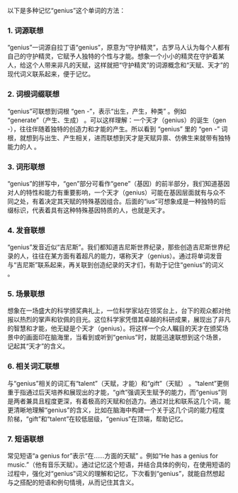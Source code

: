 以下是多种记忆“genius”这个单词的方法：

### 1. 词源联想
“genius”一词源自拉丁语“genius”，原意为“守护精灵”，古罗马人认为每个人都有自己的守护精灵，它赋予人独特的个性与才能。想象一个小小的精灵在守护着某人，给这个人带来非凡的天赋，这样就把“守护精灵”的词源概念和“天赋、天才”的现代词义联系起来，便于记忆。 

### 2. 词根词缀联想 
“genius”可联想到词根 “gen -”，表示“出生，产生，种类” 。例如 “generate”（产生、生成） 。可以这样理解：一个天才（genius）的诞生（gen -），往往伴随着独特的创造力和才能的产生。所以看到 “genius” 里的 “gen -” 词根，就想到与出生、产生相关，进而联想到天才是天赋异禀、仿佛生来就带有独特能力的人 。

### 3. 词形联想
“genius”的拼写中，“gen”部分可看作“gene”（基因）的前半部分，我们知道基因对人的特性和能力有重要影响，一个天才（genius）可能在基因层面就有与众不同之处，有着决定其天赋的特殊基因组合。后面的“ius”可想象成是一种独特的后缀标识，代表着具有这种特殊基因特质的人，也就是天才。 

### 4. 发音联想 
“genius”发音近似“吉尼斯”。我们都知道吉尼斯世界纪录，那些创造吉尼斯世界纪录的人，往往在某方面有着超凡的能力，堪称天才（genius）。通过将单词发音与“吉尼斯”联系起来，再关联到创造纪录的天才们，有助于记住“genius”的词义 。

### 5. 场景联想 
想象在一场盛大的科学颁奖典礼上，一位科学家站在领奖台上，台下的观众都对他报以热烈的掌声和钦佩的目光。这位科学家凭借其卓越的科研成果，展现出了非凡的智慧和才能，他无疑是个天才（genius）。将这样一个众人瞩目的天才在颁奖场景中的画面印在脑海里，当看到或听到“genius”时，就能迅速联想到这个场景，记起其“天才”的含义。 

### 6. 相关词汇联想 
与“genius”相关的词汇有“talent”（天赋，才能）和“gift”（天赋） 。“talent”更侧重于指通过后天培养和展现出的才能，“gift”强调天生赋予的能力，而“genius”则是两者兼具且程度更深，有着极高的天赋和创造力。通过对比和联系这几个词，能更清晰地理解“genius”的含义，比如在脑海中构建一个关于这几个词的能力程度阶梯，“gift”和“talent”在较低层级，“genius”在顶端，帮助记忆。 

### 7. 短语联想 
常见短语“a genius for”表示“在……方面的天赋” 。例如“He has a genius for music.”（他有音乐天赋）。通过记忆这个短语，并结合具体的例句，在使用短语的过程中，强化对“genius”词义的理解和记忆，下次看到“genius”，就能自然想起与之搭配的短语和例句情境，从而记住其含义。 